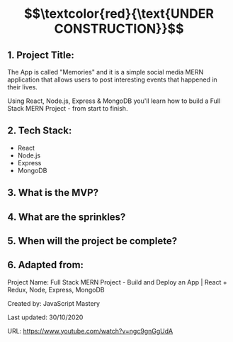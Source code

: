 # $$\textcolor{red}{\text{UNDER CONSTRUCTION}}$$

## 1. Project Title:

The App is called "Memories" and it is a simple social media MERN application that allows users to post interesting events that happened in their lives.

Using React, Node.js, Express & MongoDB you'll learn how to build a Full Stack MERN Project - from start to finish. 

## 2. Tech Stack: 

- React 
- Node.js
- Express
- MongoDB

## 3. What is the MVP?

## 4. What are the sprinkles? 

## 5. When will the project be complete? 

## 6. Adapted from: 

Project Name: Full Stack MERN Project - Build and Deploy an App | React + Redux, Node, Express, MongoDB

Created by: JavaScript Mastery

Last updated: 30/10/2020

URL: https://www.youtube.com/watch?v=ngc9gnGgUdA
